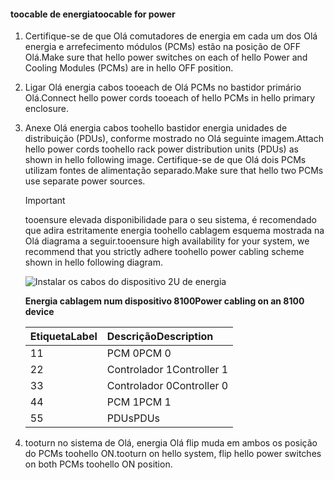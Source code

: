 <!--author=alkohli last changed: 9/16/15-->

#### <a name="toocable-for-power"></a><span data-ttu-id="c677c-101">toocable de energia</span><span class="sxs-lookup"><span data-stu-id="c677c-101">toocable for power</span></span>
1. <span data-ttu-id="c677c-102">Certifique-se de que Olá comutadores de energia em cada um dos Olá energia e arrefecimento módulos (PCMs) estão na posição de OFF Olá.</span><span class="sxs-lookup"><span data-stu-id="c677c-102">Make sure that hello power switches on each of hello Power and Cooling Modules (PCMs) are in hello OFF position.</span></span>
2. <span data-ttu-id="c677c-103">Ligar Olá energia cabos tooeach de Olá PCMs no bastidor primário Olá.</span><span class="sxs-lookup"><span data-stu-id="c677c-103">Connect hello power cords tooeach of hello PCMs in hello primary enclosure.</span></span>
3. <span data-ttu-id="c677c-104">Anexe Olá energia cabos toohello bastidor energia unidades de distribuição (PDUs), conforme mostrado no Olá seguinte imagem.</span><span class="sxs-lookup"><span data-stu-id="c677c-104">Attach hello power cords toohello rack power distribution units (PDUs) as shown in hello following image.</span></span> <span data-ttu-id="c677c-105">Certifique-se de que Olá dois PCMs utilizam fontes de alimentação separado.</span><span class="sxs-lookup"><span data-stu-id="c677c-105">Make sure that hello two PCMs use separate power sources.</span></span>
   
   > [!IMPORTANT]
   > <span data-ttu-id="c677c-106">tooensure elevada disponibilidade para o seu sistema, é recomendado que adira estritamente energia toohello cablagem esquema mostrada na Olá diagrama a seguir.</span><span class="sxs-lookup"><span data-stu-id="c677c-106">tooensure high availability for your system, we recommend that you strictly adhere toohello power cabling scheme shown in hello following diagram.</span></span> 
   > 
   > 
   
    ![Instalar os cabos do dispositivo 2U de energia](./media/storsimple-cable-8100-for-power/HCSCableYour2UDeviceforPower.png)
   
    <span data-ttu-id="c677c-108">**Energia cablagem num dispositivo 8100**</span><span class="sxs-lookup"><span data-stu-id="c677c-108">**Power cabling on an 8100 device**</span></span>
   
   | <span data-ttu-id="c677c-109">Etiqueta</span><span class="sxs-lookup"><span data-stu-id="c677c-109">Label</span></span> | <span data-ttu-id="c677c-110">Descrição</span><span class="sxs-lookup"><span data-stu-id="c677c-110">Description</span></span> |
   |:--- |:--- |
   | <span data-ttu-id="c677c-111">1</span><span class="sxs-lookup"><span data-stu-id="c677c-111">1</span></span> |<span data-ttu-id="c677c-112">PCM 0</span><span class="sxs-lookup"><span data-stu-id="c677c-112">PCM 0</span></span> |
   | <span data-ttu-id="c677c-113">2</span><span class="sxs-lookup"><span data-stu-id="c677c-113">2</span></span> |<span data-ttu-id="c677c-114">Controlador 1</span><span class="sxs-lookup"><span data-stu-id="c677c-114">Controller 1</span></span> |
   | <span data-ttu-id="c677c-115">3</span><span class="sxs-lookup"><span data-stu-id="c677c-115">3</span></span> |<span data-ttu-id="c677c-116">Controlador 0</span><span class="sxs-lookup"><span data-stu-id="c677c-116">Controller 0</span></span> |
   | <span data-ttu-id="c677c-117">4</span><span class="sxs-lookup"><span data-stu-id="c677c-117">4</span></span> |<span data-ttu-id="c677c-118">PCM 1</span><span class="sxs-lookup"><span data-stu-id="c677c-118">PCM 1</span></span> |
   | <span data-ttu-id="c677c-119">5</span><span class="sxs-lookup"><span data-stu-id="c677c-119">5</span></span> |<span data-ttu-id="c677c-120">PDUs</span><span class="sxs-lookup"><span data-stu-id="c677c-120">PDUs</span></span> |
4. <span data-ttu-id="c677c-121">tooturn no sistema de Olá, energia Olá flip muda em ambos os posição do PCMs toohello ON.</span><span class="sxs-lookup"><span data-stu-id="c677c-121">tooturn on hello system, flip hello power switches on both PCMs toohello ON position.</span></span>

